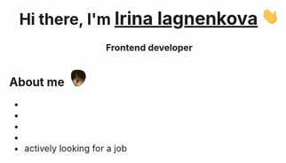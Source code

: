 <h1 align="center">Hi there, I'm 
<a href="http://rsskhna.tilda.ws" target="_blank" style="font-size: 32px;">Irina Iagnenkova</a> 
<img src="https://github.com/rsskhna/rsskhna/raw/main/images/Hi.gif" width="32" alt=""/>
</h1>

<h3 align="center" >Frontend developer</h3>


<h2>About me
<img src="https://github.com/rsskhna/rsskhna/raw/main/images/cats.gif" width="40" alt=""/>
</h2>

<ul style="font-size: 16px">
        <li></li>
        <li></li>
        <li></li>
        <li></li>
        <li>actively looking for a job</li>
</ul>




